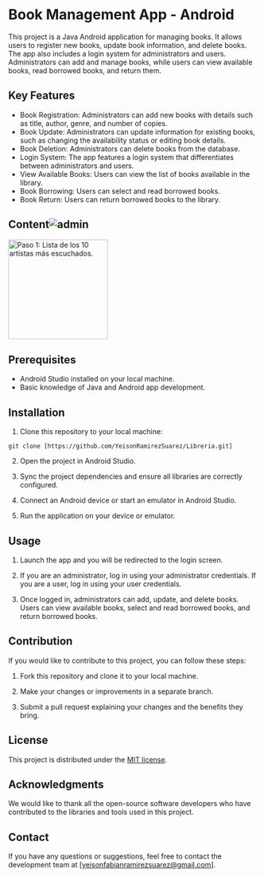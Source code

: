 # Book Management App - Android

This project is a Java Android application for managing books. It allows users to register new books, update book information, and delete books. The app also includes a login system for administrators and users. Administrators can add and manage books, while users can view available books, read borrowed books, and return them.

## Key Features

- Book Registration: Administrators can add new books with details such as title, author, genre, and number of copies.
- Book Update: Administrators can update information for existing books, such as changing the availability status or editing book details.
- Book Deletion: Administrators can delete books from the database.
- Login System: The app features a login system that differentiates between administrators and users.
- View Available Books: Users can view the list of books available in the library.
- Book Borrowing: Users can select and read borrowed books.
- Book Return: Users can return borrowed books to the library.

## Content![admin]()

<img src="https://github.com/YeisonRamirezSuarez/Libreria/assets/107414134/543a61c9-53fe-4c46-a59c-7226539ff686" alt="Paso 1: Lista de los 10 artistas más escuchados." width="200px">

## Prerequisites

- Android Studio installed on your local machine.
- Basic knowledge of Java and Android app development.

## Installation

1. Clone this repository to your local machine:

```
git clone [https://github.com/YeisonRamirezSuarez/Libreria.git]
```

2. Open the project in Android Studio.

3. Sync the project dependencies and ensure all libraries are correctly configured.

4. Connect an Android device or start an emulator in Android Studio.

5. Run the application on your device or emulator.

## Usage

1. Launch the app and you will be redirected to the login screen.

2. If you are an administrator, log in using your administrator credentials. If you are a user, log in using your user credentials.

3. Once logged in, administrators can add, update, and delete books. Users can view available books, select and read borrowed books, and return borrowed books.

## Contribution

If you would like to contribute to this project, you can follow these steps:

1. Fork this repository and clone it to your local machine.

2. Make your changes or improvements in a separate branch.

3. Submit a pull request explaining your changes and the benefits they bring.

## License

This project is distributed under the [MIT license](LICENSE).

## Acknowledgments

We would like to thank all the open-source software developers who have contributed to the libraries and tools used in this project.

## Contact

If you have any questions or suggestions, feel free to contact the development team at [yeisonfabianramirezsuarez@gmail.com].
